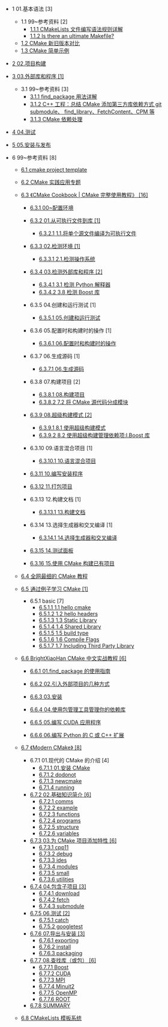   - 1 01.基本语法 [3]
    - 1.1 99~参考资料 [2]
      - [1.1.1 CMakeLists 文件编写语法规则详解](/01.基本语法/99~参考资料/2018-CMakeLists%20文件编写语法规则详解.md)
      - [1.1.2 Is there an ultimate Makefile?](/01.基本语法/99~参考资料/2023-Is%20there%20an%20ultimate%20Makefile?.md)
    - [1.2 CMake 新旧版本对比](/01.基本语法/CMake%20新旧版本对比.md)
    - [1.3 CMake 简单示例](/01.基本语法/CMake%20简单示例.md)
  - [2 02.项目构建](/02.项目构建/README.md)
    
  - [3 03.外部库和程序 [1]](/03.外部库和程序/README.md)
    - 3.1 99~参考资料 [3]
      - [3.1.1 find_package 用法详解](/03.外部库和程序/99~参考资料/2020-find_package%20用法详解.md)
      - [3.1.2 C++ 工程：总结 CMake 添加第三方库依赖方式 git submodule、 find_library、FetchContent、CPM 等](/03.外部库和程序/99~参考资料/2021-C++%20工程：总结%20CMake%20添加第三方库依赖方式%20git%20submodule、%20find_library、FetchContent、CPM%20等.md)
      - [3.1.3 CMake 依赖处理](/03.外部库和程序/99~参考资料/2021-CMake%20依赖处理.md)
  - [4 04.测试](/04.测试/README.md)
    
  - [5 05.安装与发布](/05.安装与发布/README.md)
    
  - 6 99~参考资料 [8]
    - [6.1 cmake project template](/99~参考资料/2018-cmake-project-template/README.md)
      
    - [6.2 CMake 实践应用专题](/99~参考资料/2020-CMake%20实践应用专题/README.md)
      
    - [6.3 《CMake Cookbook | CMake 完整使用教程》 [16]](/99~参考资料/2020-《CMake%20Cookbook%20|%20CMake%20完整使用教程》/README.md)
      - [6.3.1 00~配置环境](/99~参考资料/2020-《CMake%20Cookbook%20|%20CMake%20完整使用教程》/00~配置环境/README.md)
        
      - [6.3.2 01.从可执行文件到库 [1]](/99~参考资料/2020-《CMake%20Cookbook%20|%20CMake%20完整使用教程》/01.从可执行文件到库/README.md)
        - [6.3.2.1 1.1.将单个源文件编译为可执行文件](/99~参考资料/2020-《CMake%20Cookbook%20|%20CMake%20完整使用教程》/01.从可执行文件到库/1.1.将单个源文件编译为可执行文件.md)
      - [6.3.3 02.检测环境 [1]](/99~参考资料/2020-《CMake%20Cookbook%20|%20CMake%20完整使用教程》/02.检测环境/README.md)
        - [6.3.3.1 2.1.检测操作系统](/99~参考资料/2020-《CMake%20Cookbook%20|%20CMake%20完整使用教程》/02.检测环境/2.1.检测操作系统.md)
      - [6.3.4 03.检测外部库和程序 [2]](/99~参考资料/2020-《CMake%20Cookbook%20|%20CMake%20完整使用教程》/03.检测外部库和程序/README.md)
        - [6.3.4.1 3.1 检测 Python 解释器](/99~参考资料/2020-《CMake%20Cookbook%20|%20CMake%20完整使用教程》/03.检测外部库和程序/3.1%20检测%20Python%20解释器.md)
        - [6.3.4.2 3.8 检测 Boost 库](/99~参考资料/2020-《CMake%20Cookbook%20|%20CMake%20完整使用教程》/03.检测外部库和程序/3.8%20检测%20Boost%20库.md)
      - 6.3.5 04.创建和运行测试 [1]
        - [6.3.5.1 05.创建和运行测试](/99~参考资料/2020-《CMake%20Cookbook%20|%20CMake%20完整使用教程》/04.创建和运行测试/05.创建和运行测试.md)
      - 6.3.6 05.配置时和构建时的操作 [1]
        - [6.3.6.1 06.配置时和构建时的操作](/99~参考资料/2020-《CMake%20Cookbook%20|%20CMake%20完整使用教程》/05.配置时和构建时的操作/06.配置时和构建时的操作.md)
      - 6.3.7 06.生成源码 [1]
        - [6.3.7.1 06.生成源码](/99~参考资料/2020-《CMake%20Cookbook%20|%20CMake%20完整使用教程》/06.生成源码/06.生成源码.md)
      - 6.3.8 07.构建项目 [2]
        - [6.3.8.1 08.构建项目](/99~参考资料/2020-《CMake%20Cookbook%20|%20CMake%20完整使用教程》/07.构建项目/08.构建项目.md)
        - [6.3.8.2 7.2 将 CMake 源代码分成模块](/99~参考资料/2020-《CMake%20Cookbook%20|%20CMake%20完整使用教程》/07.构建项目/7.2%20将%20CMake%20源代码分成模块.md)
      - [6.3.9 08.超级构建模式 [2]](/99~参考资料/2020-《CMake%20Cookbook%20|%20CMake%20完整使用教程》/08.超级构建模式/README.md)
        - [6.3.9.1 8.1 使用超级构建模式](/99~参考资料/2020-《CMake%20Cookbook%20|%20CMake%20完整使用教程》/08.超级构建模式/8.1%20使用超级构建模式.md)
        - [6.3.9.2 8.2 使用超级构建管理依赖项:Ⅰ.Boost 库](/99~参考资料/2020-《CMake%20Cookbook%20|%20CMake%20完整使用教程》/08.超级构建模式/8.2%20使用超级构建管理依赖项:Ⅰ.Boost%20库.md)
      - 6.3.10 09.语言混合项目 [1]
        - [6.3.10.1 10.语言混合项目](/99~参考资料/2020-《CMake%20Cookbook%20|%20CMake%20完整使用教程》/09.语言混合项目/10.语言混合项目.md)
      - [6.3.11 10.编写安装程序](/99~参考资料/2020-《CMake%20Cookbook%20|%20CMake%20完整使用教程》/10.编写安装程序/README.md)
        
      - [6.3.12 11.打包项目](/99~参考资料/2020-《CMake%20Cookbook%20|%20CMake%20完整使用教程》/11.打包项目/README.md)
        
      - 6.3.13 12.构建文档 [1]
        - [6.3.13.1 13.构建文档](/99~参考资料/2020-《CMake%20Cookbook%20|%20CMake%20完整使用教程》/12.构建文档/13.构建文档.md)
      - 6.3.14 13.选择生成器和交叉编译 [1]
        - [6.3.14.1 14.选择生成器和交叉编译](/99~参考资料/2020-《CMake%20Cookbook%20|%20CMake%20完整使用教程》/13.选择生成器和交叉编译/14.选择生成器和交叉编译.md)
      - [6.3.15 14.测试面板](/99~参考资料/2020-《CMake%20Cookbook%20|%20CMake%20完整使用教程》/14.测试面板.md)
      - [6.3.16 15.使用 CMake 构建已有项目](/99~参考资料/2020-《CMake%20Cookbook%20|%20CMake%20完整使用教程》/15.使用%20CMake%20构建已有项目.md)
    - [6.4 全网最细的 CMake 教程](/99~参考资料/2020-全网最细的%20CMake%20教程/README.md)
      
    - [6.5 通过例子学习 CMake [1]](/99~参考资料/2020-通过例子学习%20CMake/README.md)
      - 6.5.1 basic [7]
        - [6.5.1.1 1.1 hello cmake](/99~参考资料/2020-通过例子学习%20CMake/01-basic/1.1%20hello-cmake.md)
        - [6.5.1.2 1.2 hello headers](/99~参考资料/2020-通过例子学习%20CMake/01-basic/1.2%20hello-headers.md)
        - [6.5.1.3 1.3 Static Library](/99~参考资料/2020-通过例子学习%20CMake/01-basic/1.3%20Static%20Library.md)
        - [6.5.1.4 1.4 Shared Library](/99~参考资料/2020-通过例子学习%20CMake/01-basic/1.4%20Shared%20Library.md)
        - [6.5.1.5 1.5 build type](/99~参考资料/2020-通过例子学习%20CMake/01-basic/1.5%20build-type.md)
        - [6.5.1.6 1.6 Compile Flags](/99~参考资料/2020-通过例子学习%20CMake/01-basic/1.6%20Compile%20Flags.md)
        - [6.5.1.7 1.7 Including Third Party Library](/99~参考资料/2020-通过例子学习%20CMake/01-basic/1.7%20Including%20Third%20Party%20Library.md)
    - [6.6 BrightXiaoHan CMake 中文实战教程 [6]](/99~参考资料/2021-BrightXiaoHan-CMake%20中文实战教程/README.md)
      - [6.6.1 01.find_package 的使用指南](/99~参考资料/2021-BrightXiaoHan-CMake%20中文实战教程/01.find_package%20的使用指南/README.md)
        
      - [6.6.2 02.引入外部项目的几种方式](/99~参考资料/2021-BrightXiaoHan-CMake%20中文实战教程/02.引入外部项目的几种方式/README.md)
        
      - [6.6.3 03.安装](/99~参考资料/2021-BrightXiaoHan-CMake%20中文实战教程/03.安装/README.md)
        
      - [6.6.4 04.使用包管理工具管理你的依赖库](/99~参考资料/2021-BrightXiaoHan-CMake%20中文实战教程/04.使用包管理工具管理你的依赖库/README.md)
        
      - [6.6.5 05.编写 CUDA 应用程序](/99~参考资料/2021-BrightXiaoHan-CMake%20中文实战教程/05.编写%20CUDA%20应用程序/README.md)
        
      - [6.6.6 06.编写 Python 的 C 或 C++ 扩展](/99~参考资料/2021-BrightXiaoHan-CMake%20中文实战教程/06.编写%20Python%20的%20C%20或%20C++%20扩展/README.md)
        
    - [6.7 《Modern CMake》 [8]](/99~参考资料/2022-《Modern%20CMake》/README.md)
      - 6.7.1 01.现代的 CMake 的介绍 [4]
        - [6.7.1.1 01.安装 CMake](/99~参考资料/2022-《Modern%20CMake》/01.现代的%20CMake%20的介绍/01.安装%20CMake.md)
        - [6.7.1.2 dodonot](/99~参考资料/2022-《Modern%20CMake》/01.现代的%20CMake%20的介绍/dodonot.md)
        - [6.7.1.3 newcmake](/99~参考资料/2022-《Modern%20CMake》/01.现代的%20CMake%20的介绍/newcmake.md)
        - [6.7.1.4 running](/99~参考资料/2022-《Modern%20CMake》/01.现代的%20CMake%20的介绍/running.md)
      - [6.7.2 02.基础知识简介 [6]](/99~参考资料/2022-《Modern%20CMake》/02.基础知识简介/README.md)
        - [6.7.2.1 comms](/99~参考资料/2022-《Modern%20CMake》/02.基础知识简介/comms.md)
        - [6.7.2.2 example](/99~参考资料/2022-《Modern%20CMake》/02.基础知识简介/example.md)
        - [6.7.2.3 functions](/99~参考资料/2022-《Modern%20CMake》/02.基础知识简介/functions.md)
        - [6.7.2.4 programs](/99~参考资料/2022-《Modern%20CMake》/02.基础知识简介/programs.md)
        - [6.7.2.5 structure](/99~参考资料/2022-《Modern%20CMake》/02.基础知识简介/structure.md)
        - [6.7.2.6 variables](/99~参考资料/2022-《Modern%20CMake》/02.基础知识简介/variables.md)
      - [6.7.3 03.为 CMake 项目添加特性 [6]](/99~参考资料/2022-《Modern%20CMake》/03.为%20CMake%20项目添加特性/README.md)
        - [6.7.3.1 cpp11](/99~参考资料/2022-《Modern%20CMake》/03.为%20CMake%20项目添加特性/cpp11.md)
        - [6.7.3.2 debug](/99~参考资料/2022-《Modern%20CMake》/03.为%20CMake%20项目添加特性/debug.md)
        - [6.7.3.3 ides](/99~参考资料/2022-《Modern%20CMake》/03.为%20CMake%20项目添加特性/ides.md)
        - [6.7.3.4 modules](/99~参考资料/2022-《Modern%20CMake》/03.为%20CMake%20项目添加特性/modules.md)
        - [6.7.3.5 small](/99~参考资料/2022-《Modern%20CMake》/03.为%20CMake%20项目添加特性/small.md)
        - [6.7.3.6 utilities](/99~参考资料/2022-《Modern%20CMake》/03.为%20CMake%20项目添加特性/utilities.md)
      - [6.7.4 04.包含子项目 [3]](/99~参考资料/2022-《Modern%20CMake》/04.包含子项目/README.md)
        - [6.7.4.1 download](/99~参考资料/2022-《Modern%20CMake》/04.包含子项目/download.md)
        - [6.7.4.2 fetch](/99~参考资料/2022-《Modern%20CMake》/04.包含子项目/fetch.md)
        - [6.7.4.3 submodule](/99~参考资料/2022-《Modern%20CMake》/04.包含子项目/submodule.md)
      - [6.7.5 06.测试 [2]](/99~参考资料/2022-《Modern%20CMake》/06.测试/README.md)
        - [6.7.5.1 catch](/99~参考资料/2022-《Modern%20CMake》/06.测试/catch.md)
        - [6.7.5.2 googletest](/99~参考资料/2022-《Modern%20CMake》/06.测试/googletest.md)
      - [6.7.6 07.导出与安装 [3]](/99~参考资料/2022-《Modern%20CMake》/07.导出与安装/README.md)
        - [6.7.6.1 exporting](/99~参考资料/2022-《Modern%20CMake》/07.导出与安装/exporting.md)
        - [6.7.6.2 install](/99~参考资料/2022-《Modern%20CMake》/07.导出与安装/install.md)
        - [6.7.6.3 packaging](/99~参考资料/2022-《Modern%20CMake》/07.导出与安装/packaging.md)
      - [6.7.7 08.查找库（或包） [6]](/99~参考资料/2022-《Modern%20CMake》/08.查找库（或包）/README.md)
        - [6.7.7.1 Boost](/99~参考资料/2022-《Modern%20CMake》/08.查找库（或包）/Boost.md)
        - [6.7.7.2 CUDA](/99~参考资料/2022-《Modern%20CMake》/08.查找库（或包）/CUDA.md)
        - [6.7.7.3 MPI](/99~参考资料/2022-《Modern%20CMake》/08.查找库（或包）/MPI.md)
        - [6.7.7.4 Minuit2](/99~参考资料/2022-《Modern%20CMake》/08.查找库（或包）/Minuit2.md)
        - [6.7.7.5 OpenMP](/99~参考资料/2022-《Modern%20CMake》/08.查找库（或包）/OpenMP.md)
        - [6.7.7.6 ROOT](/99~参考资料/2022-《Modern%20CMake》/08.查找库（或包）/ROOT.md)
      - [6.7.8 SUMMARY](/99~参考资料/2022-《Modern%20CMake》/SUMMARY.md)
    - [6.8 CMakeLists 模板系统](/99~参考资料/2023-CMakeLists%20模板系统/README.md)
      